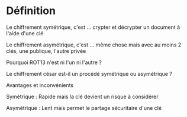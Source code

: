 # Définition

Le chiffrement symétrique, c'est ...
crypter et décrypter un document à l'aide d'une clé


Le chiffrement asymétrique, c'est ...
même chose mais avec au moins 2 clés, une publique, l'autre privée


Pourquoi ROT13 n'est ni l'un ni l'autre ?

Le chiffrement césar est-il un procédé symétrique ou asymétrique ?


Avantages et inconvénients

Symétrique : Rapide mais la clé devient un risque à considérer

Asymétrique : Lent mais permet le partage sécuritaire d'une clé

